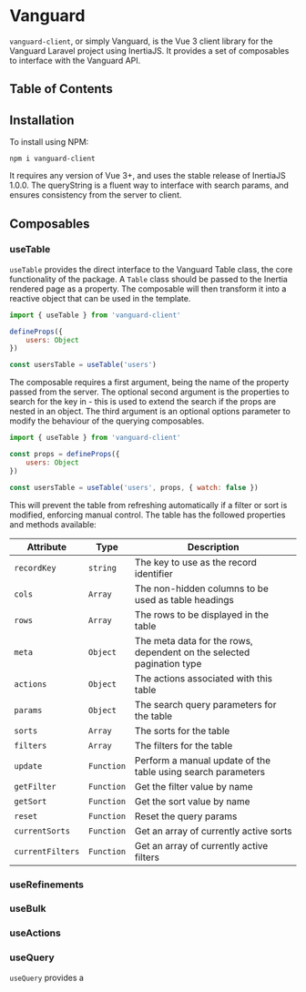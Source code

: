 # Vanguard
`vanguard-client`, or simply Vanguard, is the Vue 3 client library for the Vanguard Laravel project using InertiaJS. It provides a set of composables to interface with the Vanguard API.
## Table of Contents

## Installation
To install using NPM:
```console
npm i vanguard-client
```

It requires any version of Vue 3+, and uses the stable release of InertiaJS 1.0.0. The queryString is a fluent way to interface with search params, and ensures consistency from the server to client.

## Composables
### useTable
`useTable` provides the direct interface to the Vanguard Table class, the core functionality of the package. A `Table` class should be passed to the Inertia rendered page as a property. The composable will then transform it into a reactive object that can be used in the template.

```js
import { useTable } from 'vanguard-client'

defineProps({
    users: Object
})

const usersTable = useTable('users')
```

The composable requires a first argument, being the name of the property passed from the server. The optional second argument is the properties to search for the key in - this is used to extend the search if the props are nested in an object. The third argument is an optional options parameter to modify the behaviour of the querying composables.

```js
import { useTable } from 'vanguard-client'

const props = defineProps({
    users: Object
})

const usersTable = useTable('users', props, { watch: false })
```

This will prevent the table from refreshing automatically if a filter or sort is modified, enforcing manual control. The table has the followed properties and methods available:

| Attribute | Type | Description |
---------- | -------------- | ------------------
`recordKey` | `string` | The key to use as the record identifier
`cols` | `Array` | The non-hidden columns to be used as table headings
`rows` | `Array` | The rows to be displayed in the table
`meta` | `Object` | The meta data for the rows, dependent on the selected pagination type
`actions` | `Object` | The actions associated with this table
`params` | `Object` | The search query parameters for the table
`sorts` | `Array` | The sorts for the table
`filters` | `Array` | The filters for the table
`update` | `Function` | Perform a manual update of the table using search parameters
`getFilter` | `Function` | Get the filter value by name
`getSort` | `Function` | Get the sort value by name
`reset` | `Function` | Reset the query params
`currentSorts` | `Function` | Get an array of currently active sorts
`currentFilters` | `Function` | Get an array of currently active filters





### useRefinements

### useBulk

### useActions


### useQuery
`useQuery` provides a 